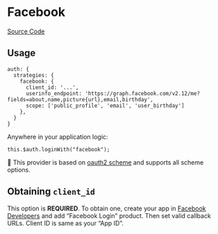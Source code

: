# Facebook

[Source Code](https://github.com/nuxt-community/auth-module/blob/dev/lib/providers/facebook.js)

## Usage

    auth: {
      strategies: {
        facebook: {
          client_id: '...',
          userinfo_endpoint: 'https://graph.facebook.com/v2.12/me?fields=about,name,picture{url},email,birthday',
          scope: ['public_profile', 'email', 'user_birthday']
        },
      }
    }

Anywhere in your application logic:

    this.$auth.loginWith("facebook");

💁 This provider is based on [oauth2 scheme](../schemes/oauth2.md) and supports all scheme options.

## Obtaining `client_id`

This option is **REQUIRED**. To obtain one, create your app in [Facebook Developers](https://developers.facebook.com) and add “Facebook Login” product. Then set valid callback URLs. Client ID is same as your “App ID”.
